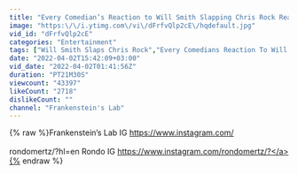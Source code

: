 ```yaml
---
title: "Every Comedian’s Reaction to Will Smith Slapping Chris Rock Reaction"
image: "https:\/\/i.ytimg.com\/vi\/dFrfvQlp2cE\/hqdefault.jpg"
vid_id: "dFrfvQlp2cE"
categories: "Entertainment"
tags: ["Will Smith Slaps Chris Rock","Every Comedians Reaction To Will Smith Slapping Chris Rock","Will Smith Chris Rock"]
date: "2022-04-02T15:42:09+03:00"
vid_date: "2022-04-02T01:41:56Z"
duration: "PT21M30S"
viewcount: "43397"
likeCount: "2718"
dislikeCount: ""
channel: "Frankenstein's Lab"
---
```

{% raw %}Frankenstein’s Lab IG <a rel="nofollow" target="blank" href="https://www.instagram.com/">https://www.instagram.com/</a><br /><br />rondomertz/?hl=en Rondo IG <a rel="nofollow" target="blank" href="https://www.instagram.com/rondomertz/?">https://www.instagram.com/rondomertz/?</a>{% endraw %}
